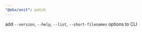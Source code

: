 ```yaml
---
"@ekx/unit": patch
---
```


add `--version`, `--help`, `--list`, `--short-filenames` options to CLI
